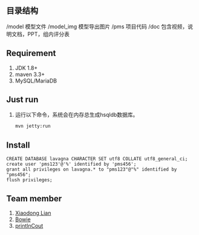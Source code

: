 ## 目录结构
/model      	模型文件
/model_img		模型导出图片
/pms 			项目代码
/doc			包含视频，说明文档，PPT，组内评分表


## Requirement
1. JDK 1.8+
1. maven 3.3+
1. MySQL/MariaDB
## Just run
1. 运行以下命令，系统会在内存总生成hsqldb数据库。
	```bash
	mvn jetty:run
	```
## Install
```
CREATE DATABASE lavagna CHARACTER SET utf8 COLLATE utf8_general_ci;
create user 'pms123'@'%' identified by 'pms456';
grant all privileges on lavagna.* to "pms123"@"%" identified by "pms456";
flush privileges;
```


## Team member
1. [Xiaodong Lian](https://github.com/donnelian)
1. [Bowie](https://github.com/Carbine416)
1. [printlnCout](https://github.com/printlnCout)